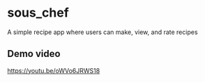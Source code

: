 # sous_chef

A simple recipe app where users can make, view, and rate recipes

## Demo video
https://youtu.be/oWVo6JRWS18

